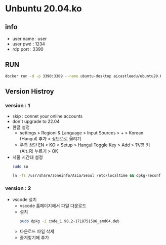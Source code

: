 # Unbuntu 20.04.ko

## info
- user name : user
- user pwd  : 1234
- rdp port : 3390

## RUN
```bash
docker run -d -p 3390:3389 --name ubuntu-desktop aicastleedu/ubuntu20.04.ko-desktop:latest
```

## Version Histroy

### version : 1
- skip : connet your online accounts
- don't upgrade to 22.04
- 한글 설정
    - settings > Regioni & Language > Input Sources > + > Korean (Hangul) 추가 > 상단으로 올리기
    - 우측 상단 EN > KO > Setup > Hangul Toggle Key > Add > 한/영 키 (Alt_R) 누르기 > OK
- 서울 시간대 설정
    ```bash
    sudo su
    ```
    ```bash
    ln -fs /usr/share/zoneinfo/Asia/Seoul /etc/localtime && dpkg-reconfigure --frontend noninteractive tzdata
    ```

### version : 2
- vscode 설치
    - vscode 홈페이지에서 파일 다운로드
    - 설치
        ```bash
        sudo dpkg -i code_1.90.2-1718751586_amd64.deb
        ```
    - 다운로드 파일 삭제
    - 즐겨찾기에 추가
